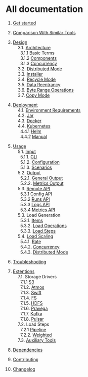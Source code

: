 # All documentation




1. [Get started](getstarted)<br/>

2. [Comparison With Similar Tools](comparision)<br/>

3. [Design](design) <br/>
&nbsp;&nbsp;&nbsp;&nbsp;3.1. [Architecture](design/architecture)<br/>
&nbsp;&nbsp;&nbsp;&nbsp;&nbsp;&nbsp;3.1.1 [Basic Terms](design//architecture#1-basic-terms)<br/>
&nbsp;&nbsp;&nbsp;&nbsp;&nbsp;&nbsp;3.1.2 [Components](design//architecture#2-components)<br/>
&nbsp;&nbsp;&nbsp;&nbsp;&nbsp;&nbsp;3.1.3 [Concurrency](design//architecture#3-concurrency)<br/>
&nbsp;&nbsp;&nbsp;&nbsp;3.2. [Distributed Mode](design/distributed_mode)<br/>
&nbsp;&nbsp;&nbsp;&nbsp;3.3. [Installer](design/installer)<br/>
&nbsp;&nbsp;&nbsp;&nbsp;3.4. [Recycle Mode](design/recycle_mode)<br/>
&nbsp;&nbsp;&nbsp;&nbsp;3.5. [Data Reentrancy](design/data_reentrancy)<br/>
&nbsp;&nbsp;&nbsp;&nbsp;3.6. [Byte Range Operations](usage/load/operations/byte_ranges)<br/>
&nbsp;&nbsp;&nbsp;&nbsp;3.7. [Copy Mode](design/copy_mode)<br/>

4. [Deployment](deployment)<br/>
&nbsp;&nbsp;&nbsp;&nbsp;4.1. [Environment Requirements](deployment#environment-requirements)<br/>
&nbsp;&nbsp;&nbsp;&nbsp;4.2. [Jar](deployment#jar)<br/>
&nbsp;&nbsp;&nbsp;&nbsp;4.3. [Docker](deployment#docker)<br/>
&nbsp;&nbsp;&nbsp;&nbsp;4.4. [Kubernetes](deployment#kubernetes)<br/>
&nbsp;&nbsp;&nbsp;&nbsp;&nbsp;&nbsp;4.4.1 [Helm](https://github.com/emc-mongoose/mongoose-helm-charts)<br/>
&nbsp;&nbsp;&nbsp;&nbsp;&nbsp;&nbsp;4.4.2 [Manual](deployment#manual-deployment)<br/>

5. [Usage](usage)<br/>
&nbsp;&nbsp;&nbsp;&nbsp;5.1. [Input](usage/input)<br/>
&nbsp;&nbsp;&nbsp;&nbsp;&nbsp;&nbsp;5.1.1. [CLI](usage/input/cli)<br/>
&nbsp;&nbsp;&nbsp;&nbsp;&nbsp;&nbsp;5.1.2. [Configuration](usage/input/configuration)<br/>
&nbsp;&nbsp;&nbsp;&nbsp;&nbsp;&nbsp;5.1.3. [Scenarios](usage/input/scenarios)<br/>
&nbsp;&nbsp;&nbsp;&nbsp;5.2. [Output](usage/output)<br/>
&nbsp;&nbsp;&nbsp;&nbsp;&nbsp;&nbsp;5.2.1. [General Output](usage/output#1-general)<br/>
&nbsp;&nbsp;&nbsp;&nbsp;&nbsp;&nbsp;5.2.2. [Metrics Output](usage/output#2-metrics)<br/>
&nbsp;&nbsp;&nbsp;&nbsp;5.3. [Remote API](usage/api/remote)<br/>
&nbsp;&nbsp;&nbsp;&nbsp;&nbsp;&nbsp;5.3.1 [Config API](usage/api/remote#config)<br/>
&nbsp;&nbsp;&nbsp;&nbsp;&nbsp;&nbsp;5.3.2 [Runs API](usage/api/remote#run)<br/>
&nbsp;&nbsp;&nbsp;&nbsp;&nbsp;&nbsp;5.3.3 [Logs API](usage/api/remote#logs)<br/>
&nbsp;&nbsp;&nbsp;&nbsp;&nbsp;&nbsp;5.3.4 [Metrics API](usage/api/remote#metrics)<br/>
&nbsp;&nbsp;&nbsp;&nbsp;5.3. Load Generation<br/>
&nbsp;&nbsp;&nbsp;&nbsp;&nbsp;&nbsp;5.3.1. [Items](usage/item) <br/>
&nbsp;&nbsp;&nbsp;&nbsp;&nbsp;&nbsp;5.3.2. [Load Operations](usage/load/operations) <br/>
&nbsp;&nbsp;&nbsp;&nbsp;&nbsp;&nbsp;5.3.3. [Load Steps](usage/load/steps)<br/>
&nbsp;&nbsp;&nbsp;&nbsp;5.4. [Load Scaling](usage/scaling)<br/>
&nbsp;&nbsp;&nbsp;&nbsp;&nbsp;&nbsp;5.4.1. [Rate](usage/scaling#1-rate)<br/>
&nbsp;&nbsp;&nbsp;&nbsp;&nbsp;&nbsp;5.4.2. [Concurrency](usage/scaling#2-concurrency)<br/>
&nbsp;&nbsp;&nbsp;&nbsp;&nbsp;&nbsp;5.4.3. [Distributed Mode](usage/scaling3-distributed-mode)<br/>

6. [Troubleshooting](troubleshooting)<br/>

7. [Extentions](https://github.com/emc-mongoose/mongoose)<br/>
&nbsp;&nbsp;&nbsp;&nbsp;7.1. Storage Drivers<br/>
&nbsp;&nbsp;&nbsp;&nbsp;&nbsp;&nbsp;7.1.1  [S3](https://github.com/emc-mongoose/mongoose-storage-driver-s3)<br/>
&nbsp;&nbsp;&nbsp;&nbsp;&nbsp;&nbsp;7.1.2. [Atmos](https://github.com/emc-mongoose/mongoose-storage-driver-atmos)<br/>
&nbsp;&nbsp;&nbsp;&nbsp;&nbsp;&nbsp;7.1.3. [Swift](https://github.com/emc-mongoose/mongoose-storage-driver-swift)<br/>
&nbsp;&nbsp;&nbsp;&nbsp;&nbsp;&nbsp;7.1.4. [FS](https://github.com/emc-mongoose/mongoose-storage-driver-fs)<br/>
&nbsp;&nbsp;&nbsp;&nbsp;&nbsp;&nbsp;7.1.5. [HDFS](https://github.com/emc-mongoose/mongoose-storage-driver-hdfs)<br/>
&nbsp;&nbsp;&nbsp;&nbsp;&nbsp;&nbsp;7.1.6. [Pravega](https://github.com/emc-mongoose/mongoose-storage-driver-pravega)<br/>
&nbsp;&nbsp;&nbsp;&nbsp;&nbsp;&nbsp;7.1.7. [Kafka](https://github.com/emc-mongoose/mongoose-storage-driver-kafka)<br/>
&nbsp;&nbsp;&nbsp;&nbsp;&nbsp;&nbsp;7.1.8. [Pulsar](https://github.com/emc-mongoose/mongoose-storage-driver-pulsar)<br/>
&nbsp;&nbsp;&nbsp;&nbsp;7.2. Load Steps<br/>
&nbsp;&nbsp;&nbsp;&nbsp;&nbsp;&nbsp;7.2.1  [Pipeline](https://github.com/emc-mongoose/mongoose-load-step-pipeline)<br/>
&nbsp;&nbsp;&nbsp;&nbsp;&nbsp;&nbsp;7.2.2. [Weighted](https://github.com/emc-mongoose/mongoose-load-step-weighted)<br/>
&nbsp;&nbsp;&nbsp;&nbsp;7.3. [Auxiliary Tools](https://github.com/emc-mongoose/mongoose#auxiliary-tools)

8. [Dependencies](dependencies)<br/>

9. [Contributing](contributing)<br/>

10. [Changelog](changelog)<br/>
